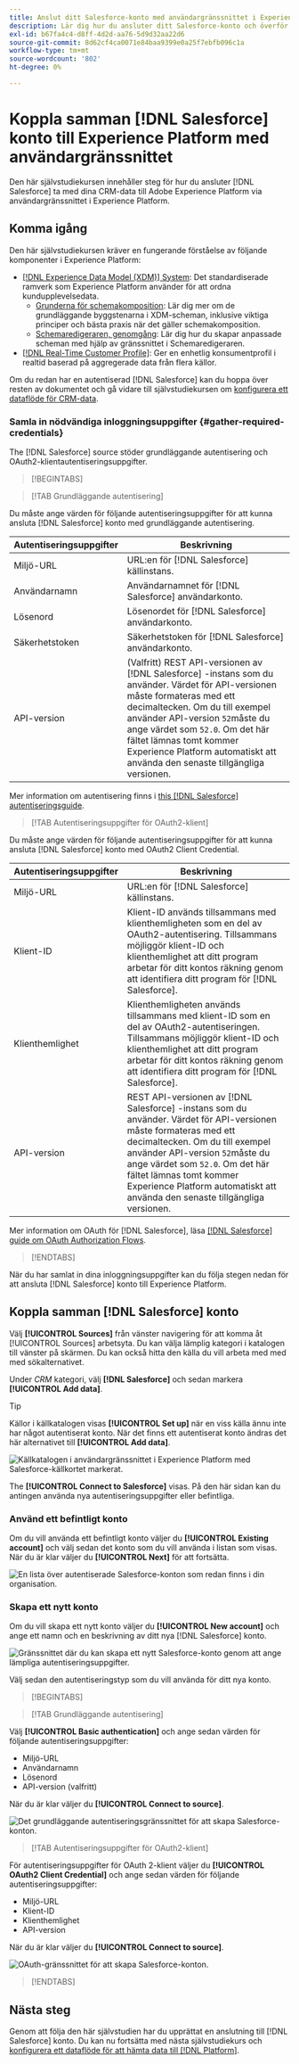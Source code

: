 ```yaml
---
title: Anslut ditt Salesforce-konto med användargränssnittet i Experience Platform
description: Lär dig hur du ansluter ditt Salesforce-konto och överför dina CRM-data till Experience Platform med användargränssnittet.
exl-id: b67fa4c4-d8ff-4d2d-aa76-5d9d32aa22d6
source-git-commit: 8d62cf4ca0071e84baa9399e0a25f7ebfb096c1a
workflow-type: tm+mt
source-wordcount: '802'
ht-degree: 0%

---
```


# Koppla samman [!DNL Salesforce] konto till Experience Platform med användargränssnittet

Den här självstudiekursen innehåller steg för hur du ansluter [!DNL Salesforce] ta med dina CRM-data till Adobe Experience Platform via användargränssnittet i Experience Platform.

## Komma igång

Den här självstudiekursen kräver en fungerande förståelse av följande komponenter i Experience Platform:

* [[!DNL Experience Data Model (XDM)] System](../../../../../xdm/home.md): Det standardiserade ramverk som Experience Platform använder för att ordna kundupplevelsedata.
   * [Grunderna för schemakomposition](../../../../../xdm/schema/composition.md): Lär dig mer om de grundläggande byggstenarna i XDM-scheman, inklusive viktiga principer och bästa praxis när det gäller schemakomposition.
   * [Schemaredigeraren, genomgång](../../../../../xdm/tutorials/create-schema-ui.md): Lär dig hur du skapar anpassade scheman med hjälp av gränssnittet i Schemaredigeraren.
* [[!DNL Real-Time Customer Profile]](../../../../../profile/home.md): Ger en enhetlig konsumentprofil i realtid baserad på aggregerade data från flera källor.

Om du redan har en autentiserad [!DNL Salesforce] kan du hoppa över resten av dokumentet och gå vidare till självstudiekursen om [konfigurera ett dataflöde för CRM-data](../../dataflow/crm.md).

### Samla in nödvändiga inloggningsuppgifter {#gather-required-credentials}

The [!DNL Salesforce] source stöder grundläggande autentisering och OAuth2-klientautentiseringsuppgifter.

>[!BEGINTABS]

>[!TAB Grundläggande autentisering]

Du måste ange värden för följande autentiseringsuppgifter för att kunna ansluta [!DNL Salesforce] konto med grundläggande autentisering.

| Autentiseringsuppgifter | Beskrivning |
| --- | --- |
| Miljö-URL | URL:en för [!DNL Salesforce] källinstans. |
| Användarnamn | Användarnamnet för [!DNL Salesforce] användarkonto. |
| Lösenord | Lösenordet för [!DNL Salesforce] användarkonto. |
| Säkerhetstoken | Säkerhetstoken för [!DNL Salesforce] användarkonto. |
| API-version | (Valfritt) REST API-versionen av [!DNL Salesforce] -instans som du använder. Värdet för API-versionen måste formateras med ett decimaltecken. Om du till exempel använder API-version `52`måste du ange värdet som `52.0`. Om det här fältet lämnas tomt kommer Experience Platform automatiskt att använda den senaste tillgängliga versionen. |

Mer information om autentisering finns i [this [!DNL Salesforce] autentiseringsguide](https://developer.salesforce.com/docs/atlas.en-us.api_rest.meta/api_rest/quickstart_oauth.htm).

>[!TAB Autentiseringsuppgifter för OAuth2-klient]

Du måste ange värden för följande autentiseringsuppgifter för att kunna ansluta [!DNL Salesforce] konto med OAuth2 Client Credential.

| Autentiseringsuppgifter | Beskrivning |
| --- | --- |
| Miljö-URL | URL:en för [!DNL Salesforce] källinstans. |
| Klient-ID | Klient-ID används tillsammans med klienthemligheten som en del av OAuth2-autentisering. Tillsammans möjliggör klient-ID och klienthemlighet att ditt program arbetar för ditt kontos räkning genom att identifiera ditt program för [!DNL Salesforce]. |
| Klienthemlighet | Klienthemligheten används tillsammans med klient-ID som en del av OAuth2-autentiseringen. Tillsammans möjliggör klient-ID och klienthemlighet att ditt program arbetar för ditt kontos räkning genom att identifiera ditt program för [!DNL Salesforce]. |
| API-version | REST API-versionen av [!DNL Salesforce] -instans som du använder. Värdet för API-versionen måste formateras med ett decimaltecken. Om du till exempel använder API-version `52`måste du ange värdet som `52.0`. Om det här fältet lämnas tomt kommer Experience Platform automatiskt att använda den senaste tillgängliga versionen. |

Mer information om OAuth för [!DNL Salesforce], läsa [[!DNL Salesforce] guide om OAuth Authorization Flows](https://help.salesforce.com/s/articleView?id=sf.remoteaccess_oauth_flows.htm&amp;type=5).

>[!ENDTABS]

När du har samlat in dina inloggningsuppgifter kan du följa stegen nedan för att ansluta [!DNL Salesforce] konto till Experience Platform.

## Koppla samman [!DNL Salesforce] konto

Välj **[!UICONTROL Sources]** från vänster navigering för att komma åt [!UICONTROL Sources] arbetsyta. Du kan välja lämplig kategori i katalogen till vänster på skärmen. Du kan också hitta den källa du vill arbeta med med med sökalternativet.

Under *CRM* kategori, välj **[!DNL Salesforce]** och sedan markera **[!UICONTROL Add data]**.

>[!TIP]
>
>Källor i källkatalogen visas **[!UICONTROL Set up]** när en viss källa ännu inte har något autentiserat konto. När det finns ett autentiserat konto ändras det här alternativet till **[!UICONTROL Add data]**.

![Källkatalogen i användargränssnittet i Experience Platform med Salesforce-källkortet markerat.](../../../../images/tutorials/create/salesforce/catalog.png)

The **[!UICONTROL Connect to Salesforce]** visas. På den här sidan kan du antingen använda nya autentiseringsuppgifter eller befintliga.

### Använd ett befintligt konto

Om du vill använda ett befintligt konto väljer du **[!UICONTROL Existing account]** och välj sedan det konto som du vill använda i listan som visas. När du är klar väljer du **[!UICONTROL Next]** för att fortsätta.

![En lista över autentiserade Salesforce-konton som redan finns i din organisation.](../../../../images/tutorials/create/salesforce/existing.png)

### Skapa ett nytt konto

Om du vill skapa ett nytt konto väljer du **[!UICONTROL New account]** och ange ett namn och en beskrivning av ditt nya [!DNL Salesforce] konto.

![Gränssnittet där du kan skapa ett nytt Salesforce-konto genom att ange lämpliga autentiseringsuppgifter.](../../../../images/tutorials/create/salesforce/new.png)

Välj sedan den autentiseringstyp som du vill använda för ditt nya konto.

>[!BEGINTABS]

>[!TAB Grundläggande autentisering]

Välj **[!UICONTROL Basic authentication]** och ange sedan värden för följande autentiseringsuppgifter:

* Miljö-URL
* Användarnamn
* Lösenord
* API-version (valfritt)

När du är klar väljer du **[!UICONTROL Connect to source]**.

![Det grundläggande autentiseringsgränssnittet för att skapa Salesforce-konton.](../../../../images/tutorials/create/salesforce/basic.png)

>[!TAB Autentiseringsuppgifter för OAuth2-klient]

För autentiseringsuppgifter för OAuth 2-klient väljer du **[!UICONTROL OAuth2 Client Credential]** och ange sedan värden för följande autentiseringsuppgifter:

* Miljö-URL
* Klient-ID
* Klienthemlighet
* API-version

När du är klar väljer du **[!UICONTROL Connect to source]**.

![OAuth-gränssnittet för att skapa Salesforce-konton.](../../../../images/tutorials/create/salesforce/oauth2.png)

>[!ENDTABS]

## Nästa steg

Genom att följa den här självstudien har du upprättat en anslutning till [!DNL Salesforce] konto. Du kan nu fortsätta med nästa självstudiekurs och [konfigurera ett dataflöde för att hämta data till [!DNL Platform]](../../dataflow/crm.md).
